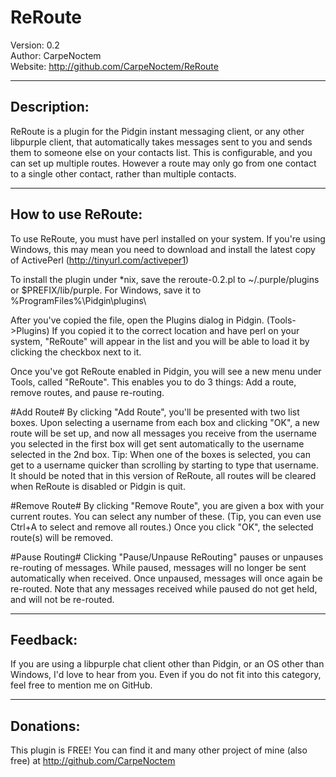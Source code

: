 ReRoute
=======

Version: 0.2  
Author: CarpeNoctem  
Website: http://github.com/CarpeNoctem/ReRoute  

------------
Description:
------------
ReRoute is a plugin for the Pidgin instant messaging client, or any other libpurple client, that automatically takes messages sent to you and sends them to someone else on your contacts list. This is configurable, and you can set up multiple routes. However a route may only go from one contact to a single other contact, rather than multiple contacts.

-------------------
How to use ReRoute:
-------------------
To use ReRoute, you must have perl installed on your system. If you're using Windows, this may mean you need to download and install the latest copy of ActivePerl (http://tinyurl.com/activeper1)

To install the plugin under *nix, save the reroute-0.2.pl to ~/.purple/plugins or $PREFIX/lib/purple.
For Windows, save it to %ProgramFiles%\Pidgin\plugins\

After you've copied the file, open the Plugins dialog in Pidgin. (Tools->Plugins)
If you copied it to the correct location and have perl on your system, "ReRoute" will appear in the list and you will be able to load it by clicking the checkbox next to it.

Once you've got ReRoute enabled in Pidgin, you will see a new menu under Tools, called "ReRoute".
This enables you to do 3 things: Add a route, remove routes, and pause re-routing.

#Add Route#
By clicking "Add Route", you'll be presented with two list boxes. Upon selecting a username from each box and clicking "OK", a new route will be set up, and now all messages you receive from the username you selected in the first box will get sent automatically to the username selected in the 2nd box.
Tip: When one of the boxes is selected, you can get to a username quicker than scrolling by starting to type that username.
It should be noted that in this version of ReRoute, all routes will be cleared when ReRoute is disabled or Pidgin is quit.

#Remove Route#
By clicking "Remove Route", you are given a box with your current routes. You can select any number of these. (Tip, you can even use Ctrl+A to select and remove all routes.)
Once you click "OK", the selected route(s) will be removed.


#Pause Routing#
Clicking "Pause/Unpause ReRouting" pauses or unpauses re-routing of messages. While paused, messages will no longer be sent automatically when received. Once unpaused, messages will once again be re-routed. Note that any messages received while paused do not get held, and will not be re-routed.

---------
Feedback:
---------
If you are using a libpurple chat client other than Pidgin, or an OS other than Windows, I'd love to hear from you. Even if you do not fit into this category, feel free to mention me on GitHub.

----------
Donations:
----------
This plugin is FREE! You can find it and many other project of mine (also free) at http://github.com/CarpeNoctem
